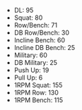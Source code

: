 * DL: 95
*  Squat: 80
*  Row/Bench: 71
*  DB Row/Bench: 30
*  Incline Bench: 60
*  Incline DB Bench: 25
*  Military: 60
*  DB Military: 25
*  Push Up: 19
*  Pull Up: 6
*  1RPM Squat: 155
*  1RPM Row: 130
*  1RPM Bench: 115
